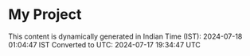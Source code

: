 # My Project

This content is dynamically generated in Indian Time (IST): 2024-07-18 01:04:47 IST
Converted to UTC: 2024-07-17 19:34:47 UTC
